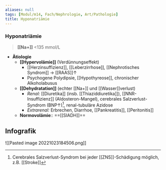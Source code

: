 ```yaml
---
aliases: null
tags: [Modul/m14, Fach/Nephrologie, Art/Pathologie]
title: Hyponatriämie
---
```

### Hyponatriämie
> **[[Na+]]** <135 mmol/L
- **Ätiologie**
	- **[[Hypervolämie]]** (Verdünnungseffekt)
		- [[Herzinsuffizienz]], [[Leberzirrhose]], [[Nephrotisches Syndrom]] → [[RAAS]]↑
		- Psychogene Polydipsie, [[Hypothyreose]], chronischer Alkoholabusus
	- **[[Dehydratation]]** (echter [[Na+]] und [[Wasser]]verlust)
		- *Renal:* [[Diuretika]] (insb. [[Thiaziddiuretika]]), [[NNR-Insuffizienz]] (Aldosteron-Mangel), cerebrales Salzverlust-Syndrom (BNP↑)[^1], renal-tubuläre Azidose
		- *Extrarenal:* Erbrechen, Diarrhoe, [[Pankreatitis]], [[Peritonitis]]
	- **Normovolämie**:: ==[[SIADH]]==

## Infografik
![[Pasted image 20221023184506.png]]

[^1]: Cerebrales Salzverlust-Syndrom bei jeder [[ZNS]]-Schädigung möglich, z.B. [[Stroke]]